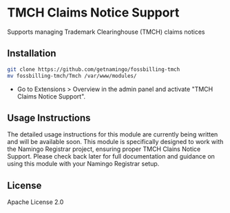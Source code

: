 # TMCH Claims Notice Support
Supports managing Trademark Clearinghouse (TMCH) claims notices

## Installation

```bash
git clone https://github.com/getnamingo/fossbilling-tmch
mv fossbilling-tmch/Tmch /var/www/modules/
```

- Go to Extensions > Overview in the admin panel and activate "TMCH Claims Notice Support".

## Usage Instructions

The detailed usage instructions for this module are currently being written and will be available soon. This module is specifically designed to work with the Namingo Registrar project, ensuring proper TMCH Clains Notice Support. Please check back later for full documentation and guidance on using this module with your Namingo Registrar setup.

## License

Apache License 2.0